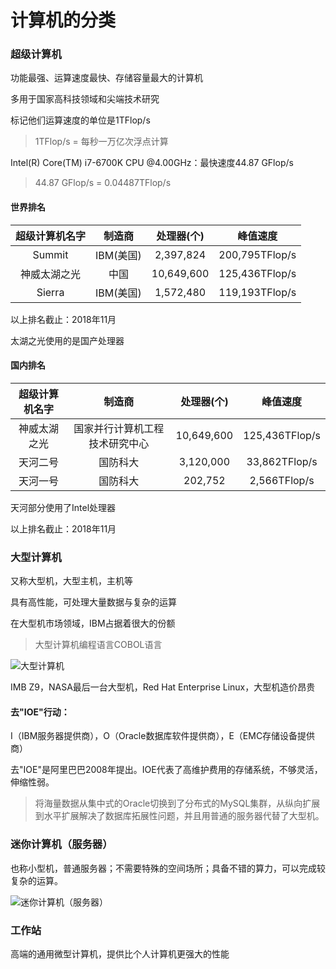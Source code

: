# 计算机的分类

### 超级计算机

功能最强、运算速度最快、存储容量最大的计算机

多用于国家高科技领域和尖端技术研究

标记他们运算速度的单位是1TFlop/s

> 1TFlop/s = 每秒一万亿次浮点计算

Intel(R) Core(TM) i7-6700K CPU @4.00GHz：最快速度44.87 GFlop/s

> 44.87 GFlop/s = 0.04487TFlop/s

#### 世界排名

|超级计算机名字|制造商|处理器(个)|峰值速度|
|:--:|:--:|:--:|:--:|
|Summit|IBM(美国)|2,397,824|200,795TFlop/s|
|神威太湖之光|中国|10,649,600|125,436TFlop/s|
|Sierra|IBM(美国)|1,572,480|119,193TFlop/s|

以上排名截止：2018年11月

太湖之光使用的是国产处理器

#### 国内排名

|超级计算机名字|制造商|处理器(个)|峰值速度|
|:--:|:--:|:--:|:--:|
|神威太湖之光|国家并行计算机工程技术研究中心|10,649,600|125,436TFlop/s|
|天河二号|国防科大|3,120,000|33,862TFlop/s|
|天河一号|国防科大|202,752|2,566TFlop/s|

天河部分使用了Intel处理器

以上排名截止：2018年11月

### 大型计算机

又称大型机，大型主机，主机等

具有高性能，可处理大量数据与复杂的运算

在大型机市场领域，IBM占据着很大的份额

> 大型计算机编程语言COBOL语言

![大型计算机](./img/2.2-big-computer.jpg)

IMB Z9，NASA最后一台大型机，Red Hat Enterprise Linux，大型机造价昂贵

#### 去"IOE"行动：

I（IBM服务器提供商），O（Oracle数据库软件提供商），E（EMC存储设备提供商）

去"IOE"是阿里巴巴2008年提出。IOE代表了高维护费用的存储系统，不够灵活，伸缩性弱。

> 将海量数据从集中式的Oracle切换到了分布式的MySQL集群，从纵向扩展到水平扩展解决了数据库拓展性问题，并且用普通的服务器代替了大型机。

### 迷你计算机（服务器）

也称小型机，普通服务器；不需要特殊的空间场所；具备不错的算力，可以完成较复杂的运算。

![迷你计算机（服务器）](./img/2.2-server.jpg)

### 工作站

高端的通用微型计算机，提供比个人计算机更强大的性能




